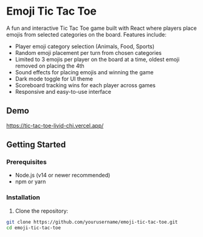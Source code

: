 # Emoji Tic Tac Toe

A fun and interactive Tic Tac Toe game built with React where players place emojis from selected categories on the board. Features include:

- Player emoji category selection (Animals, Food, Sports)
- Random emoji placement per turn from chosen categories
- Limited to 3 emojis per player on the board at a time, oldest emoji removed on placing the 4th
- Sound effects for placing emojis and winning the game
- Dark mode toggle for UI theme
- Scoreboard tracking wins for each player across games
- Responsive and easy-to-use interface

## Demo

https://tic-tac-toe-livid-chi.vercel.app/

## Getting Started

### Prerequisites

- Node.js (v14 or newer recommended)
- npm or yarn

### Installation

1. Clone the repository:

```bash
git clone https://github.com/yourusername/emoji-tic-tac-toe.git
cd emoji-tic-tac-toe
